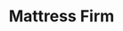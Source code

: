 ---
title: "Mattress Firm"
url: /hillsboro/mattress-firm-northeast-evergreen-parkway/
shop: Betten
---